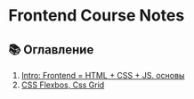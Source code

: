# Frontend Course Notes

## 📚 Оглавление
1. [Intro: Frontend = HTML + CSS + JS.  основы](lesson-01/README.md)
2. [CSS Flexbos, Css Grid](lesson-02/README.md)

